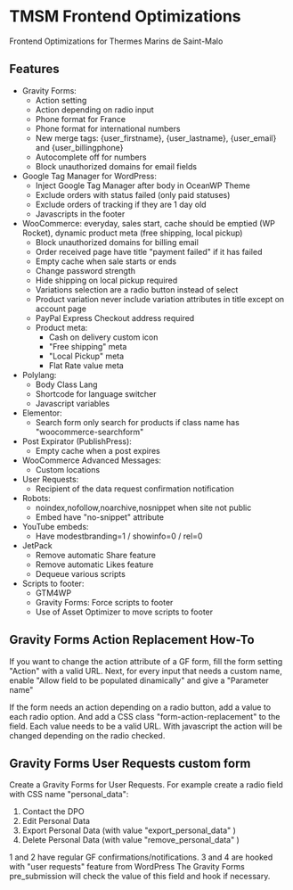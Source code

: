 TMSM Frontend Optimizations
=================

Frontend Optimizations for Thermes Marins de Saint-Malo

Features
-----------

* Gravity Forms:
    * Action setting
    * Action depending on radio input
    * Phone format for France
    * Phone format for international numbers
    * New merge tags: {user_firstname}, {user_lastname}, {user_email} and {user_billingphone}
    * Autocomplete off for numbers
    * Block unauthorized domains for email fields
* Google Tag Manager for WordPress:
    * Inject Google Tag Manager after body in OceanWP Theme
    * Exclude orders with status failed (only paid statuses)
    * Exclude orders of tracking if they are 1 day old
    * Javascripts in the footer
* WooCommerce: everyday, sales start, cache should be emptied (WP Rocket), dynamic product meta (free shipping, local pickup)
  * Block unauthorized domains for billing email
  * Order received page have title "payment failed" if it has failed
  * Empty cache when sale starts or ends
  * Change password strength
  * Hide shipping on local pickup required
  * Variations selection are a radio button instead of select
  * Product variation never include variation attributes in title except on account page
  * PayPal Express Checkout address required
  * Product meta:
    * Cash on delivery custom icon
    * "Free shipping" meta
    * "Local Pickup" meta
    * Flat Rate value meta
* Polylang:
    * Body Class Lang
    * Shortcode for language switcher
    * Javascript variables
* Elementor:
  * Search form only search for products if class name has "woocommerce-searchform" 
* Post Expirator (PublishPress):
  * Empty cache when a post expires 
* WooCommerce Advanced Messages:
  * Custom locations
* User Requests: 
  * Recipient of the data request confirmation notification
* Robots:
  * noindex,nofollow,noarchive,nosnippet when site not public
  * Embed have "no-snippet" attribute
* YouTube embeds:
  * Have modestbranding=1 / showinfo=0 / rel=0
* JetPack
  * Remove automatic Share feature 
  * Remove automatic Likes feature
  * Dequeue various scripts
* Scripts to footer:
    * GTM4WP
    * Gravity Forms: Force scripts to footer
    * Use of Asset Optimizer to move scripts to footer
    
Gravity Forms Action Replacement How-To
---
If you want to change the action attribute of a GF form, fill the form setting "Action" with a valid URL.
Next, for every input that needs a custom name, enable "Allow field to be populated dinamically" and give a "Parameter name"

If the form needs an action depending on a radio button, add a value to each radio option. 
And add a CSS class "form-action-replacement" to the field.
Each value needs to be a valid URL.
With javascript the action will be changed depending on the radio checked.

Gravity Forms User Requests custom form
---
Create a Gravity Forms for User Requests.
For example create a radio field with CSS name "personal_data":
1. Contact the DPO
2. Edit Personal Data
3. Export Personal Data (with value "export_personal_data" )
4. Delete Personal Data (with value "remove_personal_data" )

1 and 2 have regular GF confirmations/notifications.
3 and 4 are hooked with "user requests" feature from WordPress
The Gravity Forms pre_submission will check the value of this field and hook if necessary.
